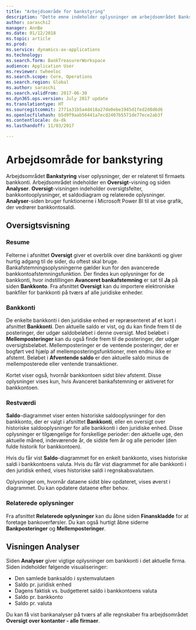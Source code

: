```yaml
---
title: "Arbejdsområde for bankstyring"
description: "Dette emne indeholder oplysninger om arbejdsområdet Bankstyring. Dette arbejdsområde viser oplysninger, der er relateret til et firmas bankkonti og indeholder en oversigtsvisning og en analyseside. Oversigtsvisningen indeholder oversigtsfelter, bankkontooplysninger, et saldodiagram og relaterede oplysninger. Analysesiden bruger funktionerne i Microsoft Power BI til at vise grafik, der vedrører bankkontosaldi."
author: saraschi2
manager: AnnBe
ms.date: 01/12/2018
ms.topic: article
ms.prod: 
ms.service: dynamics-ax-applications
ms.technology: 
ms.search.form: BankTreasurerWorkspace
audience: Application User
ms.reviewer: twheeloc
ms.search.scope: Core, Operations
ms.search.region: Global
ms.author: saraschi
ms.search.validFrom: 2017-06-30
ms.dyn365.ops.version: July 2017 update
ms.translationtype: HT
ms.sourcegitcommit: 2771a31b5a4d418a27de0ebe1945d1fed2d8d6d6
ms.openlocfilehash: b5d9f9aab56441a7ecd2407b5571de77ece2ab3f
ms.contentlocale: da-dk
ms.lasthandoff: 11/03/2017

---
```

# <a name="bank-management-workspace"></a>Arbejdsområde for bankstyring

Arbejdsområdet **Bankstyring** viser oplysninger, der er relateret til firmaets bankkonti. Arbejdsområdet indeholder en **Oversigt**-visning og siden **Analyser**. **Oversigt**-visningen indeholder oversigtsfelter, bankkontooplysninger, et saldodiagram og relaterede oplysninger. **Analyser**-siden bruger funktionerne i Microsoft Power BI til at vise grafik, der vedrører bankkontosaldi.

## <a name="summary-view"></a>Oversigtsvisning

### <a name="summary"></a>Resume

Felterne i afsnittet **Oversigt** giver et overblik over dine bankkonti og giver hurtig adgang til de sider, du oftest skal bruge. Bankafstemningsoplysningerne gælder kun for den avancerede bankkontoafstemningsfunktion. Der findes kun oplysninger for de bankkonti, hvor indstillingen **Avanceret bankafstemning** er sat til **Ja** på siden **Bankkonto**. Fra afsnittet **Oversigt** kan du importere elektroniske bankfiler for bankkonti på tværs af alle juridiske enheder.

### <a name="bank-accounts"></a>Bankkonti

De enkelte bankkonti i den juridiske enhed er repræsenteret af et kort i afsnittet **Bankkonti**. Den aktuelle saldo er vist, og du kan finde frem til de posteringer, der udgør saldobeløbet i denne oversigt. Med beløbet i **Mellemposteringer** kan du også finde frem til de posteringer, der udgør oversigtsbeløbet. Mellemposteringer er de ventende posteringer, der er bogført ved hjælp af mellemposteringsfunktioner, men endnu ikke er afstemt. Beløbet i **Afventende saldo** er den aktuelle saldo minus de mellemposterede eller ventende transaktioner.

Kortet viser også, hvornår bankkontoen sidst blev afstemt. Disse oplysninger vises kun, hvis Avanceret bankafstemning er aktiveret for bankkontoen.

### <a name="balance"></a>Restværdi

**Saldo**-diagrammet viser enten historiske saldooplysninger for den bankkonto, der er valgt i afsnittet **Bankkonti**, eller en oversigt over historiske saldooplysninger for alle bankkonti i den juridiske enhed. Disse oplysninger er tilgængelige for forskellige perioder: den aktuelle uge, den aktuelle måned, indeværende år, de sidste fem år og alle perioder (den fulde historik for bankkontoen). 

Hvis du får vist **Saldo**-diagrammet for en enkelt bankkonto, vises historiske saldi i bankkontoens valuta. Hvis du får vist diagrammet for alle bankkonti i den juridisk enhed, vises historiske saldi i regnskabsvalutaen.

Oplysninger om, hvornår dataene sidst blev opdateret, vises øverst i diagrammet. Du kan opdatere dataene efter behov.

### <a name="related-information"></a>Relaterede oplysninger

Fra afsnittet **Relaterede oplysninger** kan du åbne siden **Finanskladde** for at foretage bankoverførsler. Du kan også hurtigt åbne siderne **Bankposteringer** og **Mellemposteringer**.

## <a name="analytics-view"></a>Visningen Analyser

Siden **Analyser** giver vigtige oplysninger om bankkonti i det aktuelle firma. Siden indeholder følgende visualiseringer:

-   Den samlede banksaldo i systemvalutaen
-   Saldo pr. juridisk enhed
-   Dagens faktisk vs. budgetteret saldo i bankkontoens valuta
-   Saldo pr. bankkonto
-   Saldo pr. valuta

Du kan få vist bankanalyser på tværs af alle regnskaber fra arbejdsområdet **Oversigt over kontanter - alle firmaer**.

